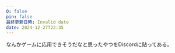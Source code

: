 ```yaml
---
Q: false
pin: false
最終更新日時: Invalid date
date: 2024-12-27T22:35
---
```

  

なんかゲームに応用できそうだなと思ったやつをDiscordに貼ってある。